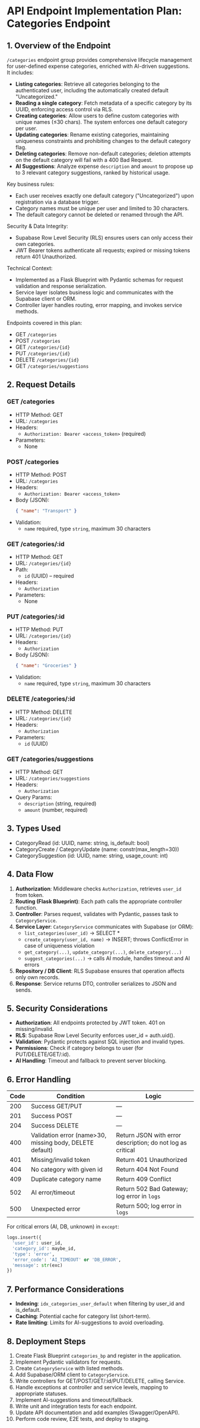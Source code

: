 # API Endpoint Implementation Plan: Categories Endpoint

## 1. Overview of the Endpoint
`/categories` endpoint group provides comprehensive lifecycle management for user-defined expense categories, enriched with AI-driven suggestions. It includes:
- **Listing categories**: Retrieve all categories belonging to the authenticated user, including the automatically created default "Uncategorized."
- **Reading a single category**: Fetch metadata of a specific category by its UUID, enforcing access control via RLS.
- **Creating categories**: Allow users to define custom categories with unique names (≤30 chars). The system enforces one default category per user.
- **Updating categories**: Rename existing categories, maintaining uniqueness constraints and prohibiting changes to the default category flag.
- **Deleting categories**: Remove non-default categories; deletion attempts on the default category will fail with a 400 Bad Request.
- **AI Suggestions**: Analyze expense `description` and `amount` to propose up to 3 relevant category suggestions, ranked by historical usage.

Key business rules:
- Each user receives exactly one default category ("Uncategorized") upon registration via a database trigger.
- Category names must be unique per user and limited to 30 characters.
- The default category cannot be deleted or renamed through the API.

Security & Data Integrity:
- Supabase Row Level Security (RLS) ensures users can only access their own categories.
- JWT Bearer tokens authenticate all requests; expired or missing tokens return 401 Unauthorized.

Technical Context:
- Implemented as a Flask Blueprint with Pydantic schemas for request validation and response serialization.
- Service layer isolates business logic and communicates with the Supabase client or ORM.
- Controller layer handles routing, error mapping, and invokes service methods.

Endpoints covered in this plan:
- GET `/categories`
- POST `/categories`
- GET `/categories/{id}`
- PUT `/categories/{id}`
- DELETE `/categories/{id}`
- GET `/categories/suggestions`

## 2. Request Details

### GET /categories
- HTTP Method: GET
- URL: `/categories`
- Headers:
  - `Authorization: Bearer <access_token>` (required)
- Parameters:
  - None

### POST /categories
- HTTP Method: POST
- URL: `/categories`
- Headers:
  - `Authorization: Bearer <access_token>`
- Body (JSON):
  ```json
  { "name": "Transport" }
  ```
- Validation:
  - `name` required, type `string`, maximum 30 characters

### GET /categories/:id
- HTTP Method: GET
- URL: `/categories/{id}`
- Path:
  - `id` (UUID) – required
- Headers:
  - `Authorization`
- Parameters:
  - None

### PUT /categories/:id
- HTTP Method: PUT
- URL: `/categories/{id}`
- Headers:
  - `Authorization`
- Body (JSON):
  ```json
  { "name": "Groceries" }
  ```
- Validation:
  - `name` required, type `string`, maximum 30 characters

### DELETE /categories/:id
- HTTP Method: DELETE
- URL: `/categories/{id}`
- Headers:
  - `Authorization`
- Parameters:
  - `id` (UUID)

### GET /categories/suggestions
- HTTP Method: GET
- URL: `/categories/suggestions`
- Headers:
  - `Authorization`
- Query Params:
  - `description` (string, required)
  - `amount` (number, required)

## 3. Types Used
- CategoryRead (id: UUID, name: string, is_default: bool)
- CategoryCreate / CategoryUpdate (name: constr(max_length=30))
- CategorySuggestion (id: UUID, name: string, usage_count: int)

## 4. Data Flow
1. **Authorization**: Middleware checks `Authorization`, retrieves `user_id` from token.
2. **Routing (Flask Blueprint)**:  Each path calls the appropriate controller function.
3. **Controller**: Parses request, validates with Pydantic, passes task to `CategoryService`.
4. **Service Layer**: `CategoryService` communicates with Supabase (or ORM):
   - `list_categories(user_id)` → SELECT *
   - `create_category(user_id, name)` → INSERT; throws ConflictError in case of uniqueness violation
   - `get_category(...)`, `update_category(...)`, `delete_category(...)`
   - `suggest_categories(...)` → calls AI module, handles timeout and AI errors
5. **Repository / DB Client**: RLS Supabase ensures that operation affects only own records.
6. **Response**: Service returns DTO, controller serializes to JSON and sends.

## 5. Security Considerations
- **Authorization**: All endpoints protected by JWT token. 401 on missing/invalid.
- **RLS**: Supabase Row Level Security enforces user_id = auth.uid().
- **Validation**: Pydantic protects against SQL injection and invalid types.
- **Permissions**: Check if category belongs to user (for PUT/DELETE/GET/:id).
- **AI Handling**: Timeout and fallback to prevent server blocking.

## 6. Error Handling
| Code  | Condition                                    | Logic                     |
|------|---------------------------------------------|----------------------------|
| 200  | Success GET/PUT                              | —                          |
| 201  | Success POST                                 | —                          |
| 204  | Success DELETE                               | —                          |
| 400  | Validation error (name>30, missing body, DELETE default)| Return JSON with error description; do not log as critical |
| 401  | Missing/invalid token                    | Return 401 Unauthorized     |
| 404  | No category with given id                 | Return 404 Not Found        |
| 409  | Duplicate category name                    | Return 409 Conflict         |
| 502  | AI error/timeout                              | Return 502 Bad Gateway; log error in `logs` |
| 500  | Unexpected error                        | Return 500; log error in `logs` |

For critical errors (AI, DB, unknown) in `except`:
```python
logs.insert({
  'user_id': user_id,
  'category_id': maybe_id,
  'type': 'error',
  'error_code': 'AI_TIMEOUT' or 'DB_ERROR',
  'message': str(exc)
})
```

## 7. Performance Considerations
- **Indexing**: `idx_categories_user_default` when filtering by user_id and is_default.
- **Caching**: Potential cache for category list (short-term).
- **Rate limiting**: Limits for AI-suggestions to avoid overloading.

## 8. Deployment Steps
1. Create Flask Blueprint `categories_bp` and register in the application.
2. Implement Pydantic validators for requests.
3. Create `CategoryService` with listed methods.
4. Add Supabase/ORM client to `CategoryService`.
5. Write controllers for GET/POST/GET/:id/PUT/DELETE, calling Service.
6. Handle exceptions at controller and service levels, mapping to appropriate statuses.
7. Implement AI-suggestions and timeout/fallback.
8. Write unit and integration tests for each endpoint.
9. Update API documentation and add examples (Swagger/OpenAPI).
10. Perform code review, E2E tests, and deploy to staging.
